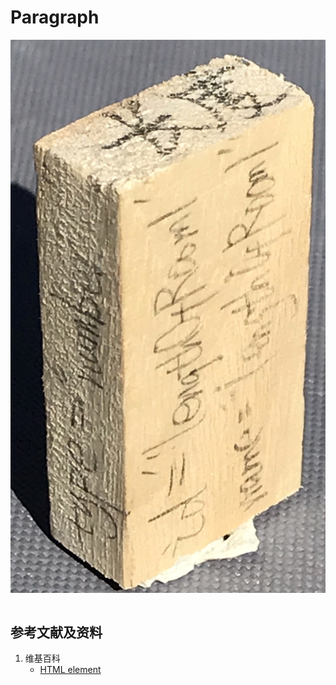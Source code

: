 # Paragraph

![](/images/章6-用实体模型表达网站开发前端的基本组件/Form(input)/input01.jpg)

```html

```

## 参考文献及资料

1. 维基百科
	- [HTML element](https://en.wikipedia.org/wiki/HTML_element) 